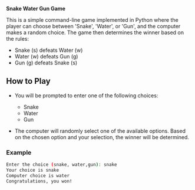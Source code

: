 **Snake Water Gun Game**

This is a simple command-line game implemented in Python where the player can choose between 'Snake', 'Water', or 'Gun', and the computer makes a random choice. 
The game then determines the winner based on the rules:

- Snake (s) defeats Water (w)
- Water (w) defeats Gun (g)
- Gun (g) defeats Snake (s)

## How to Play

- You will be prompted to enter one of the following choices:
  - Snake
  - Water
  - Gun

- The computer will randomly select one of the available options. Based on the chosen option and your selection, the winner will be determined.

### Example

```bash
Enter the choice (snake, water,gun): snake
Your choice is snake
Computer choice is water
Congratulations, you won!
